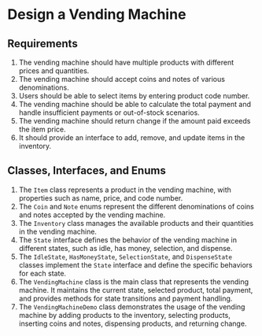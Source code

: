 # Design a Vending Machine

## Requirements

1. The vending machine should have multiple products with different prices and quantities.
2. The vending machine should accept coins and notes of various denominations.
3. Users should be able to select items by entering product code number.
4. The vending machine should be able to calculate the total payment and handle insufficient payments or out-of-stock scenarios.
5. The vending machine should return change if the amount paid exceeds the item price.
6. It should provide an interface to add, remove, and update items in the inventory.


## Classes, Interfaces, and Enums

1. The `Item` class represents a product in the vending machine, with properties such as name, price, and code number.
2. The `Coin` and `Note` enums represent the different denominations of coins and notes accepted by the vending machine.
3. The `Inventory` class manages the available products and their quantities in the vending machine.
4. The `State` interface defines the behavior of the vending machine in different states, such as idle, has money, selection, and dispense.
5. The `IdleState`, `HasMoneyState`, `SelectionState`, and `DispenseState` classes implement the `State` interface and define the specific behaviors for each state.
6. The `VendingMachine` class is the main class that represents the vending machine. It maintains the current state, selected product, total payment, and provides methods for state transitions and payment handling.
7. The `VendingMachineDemo` class demonstrates the usage of the vending machine by adding products to the inventory, selecting products, inserting coins and notes, dispensing products, and returning change.